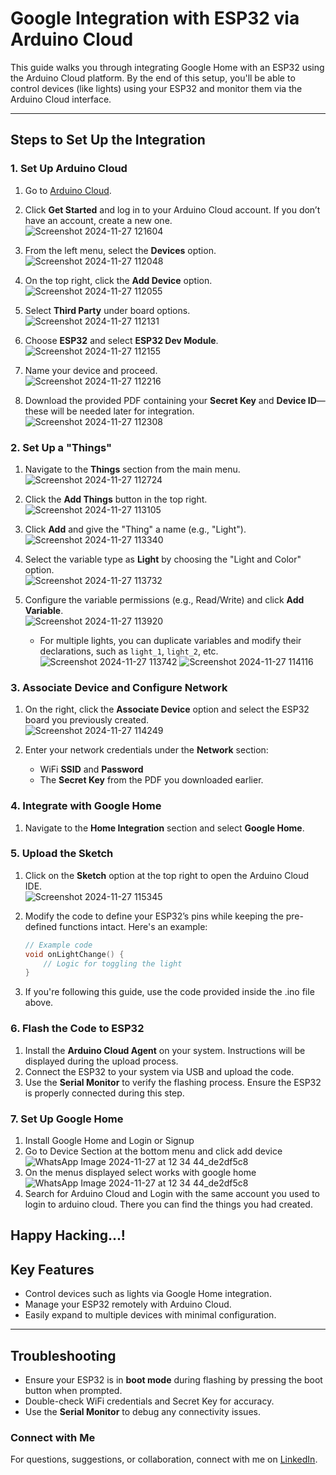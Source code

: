 # Google Integration with ESP32 via Arduino Cloud

This guide walks you through integrating Google Home with an ESP32 using the Arduino Cloud platform. By the end of this setup, you'll be able to control devices (like lights) using your ESP32 and monitor them via the Arduino Cloud interface.

---

## Steps to Set Up the Integration  

### 1. Set Up Arduino Cloud  
1. Go to [Arduino Cloud](https://cloud.arduino.cc/).  
2. Click **Get Started** and log in to your Arduino Cloud account. If you don’t have an account, create a new one.  
    ![Screenshot 2024-11-27 121604](https://github.com/user-attachments/assets/9104c351-2d7e-4afc-b7d9-74d2402550da)

3. From the left menu, select the **Devices** option.  
   ![Screenshot 2024-11-27 112048](https://github.com/user-attachments/assets/437df131-a52e-4ac8-b398-f2ec14f42090)

4. On the top right, click the **Add Device** option.  
    ![Screenshot 2024-11-27 112055](https://github.com/user-attachments/assets/007ed743-ab12-4171-b812-ab47a925f754)

5. Select **Third Party** under board options.  
   ![Screenshot 2024-11-27 112131](https://github.com/user-attachments/assets/f3798411-b80f-4199-8a99-4119ba6b3d5a)

6. Choose **ESP32** and select **ESP32 Dev Module**.  
   ![Screenshot 2024-11-27 112155](https://github.com/user-attachments/assets/684aa528-e507-49db-bd42-1241ad6c28ea)

7. Name your device and proceed.  
   ![Screenshot 2024-11-27 112216](https://github.com/user-attachments/assets/98ab83b9-a3ba-486b-b69d-de703e33bbd9)

8. Download the provided PDF containing your **Secret Key** and **Device ID**—these will be needed later for integration.  
   ![Screenshot 2024-11-27 112308](https://github.com/user-attachments/assets/2c9825cb-1ffc-457d-ab33-68b75deeddb1)

### 2. Set Up a "Things"  
1. Navigate to the **Things** section from the main menu.  
   ![Screenshot 2024-11-27 112724](https://github.com/user-attachments/assets/6174ffb0-0be0-4f9a-8802-7e44c5af2c2c)
 
2. Click the **Add Things** button in the top right.  
   ![Screenshot 2024-11-27 113105](https://github.com/user-attachments/assets/3798869e-fed1-482f-a357-2cf29c0b6571)

3. Click **Add** and give the "Thing" a name (e.g., "Light").  
   ![Screenshot 2024-11-27 113340](https://github.com/user-attachments/assets/3115ad7f-c3a2-462b-9be5-35c44cd19d55)

4. Select the variable type as **Light** by choosing the "Light and Color" option.  
   ![Screenshot 2024-11-27 113732](https://github.com/user-attachments/assets/ed6f0d03-f204-4620-a3de-f58220bbffff)

5. Configure the variable permissions (e.g., Read/Write) and click **Add Variable**.  
   ![Screenshot 2024-11-27 113920](https://github.com/user-attachments/assets/1e5aefb5-8885-463b-b24a-3a2869207218)

   - For multiple lights, you can duplicate variables and modify their declarations, such as `light_1`, `light_2`, etc.
   ![Screenshot 2024-11-27 113742](https://github.com/user-attachments/assets/fcd58efa-cbc7-44ef-b3fc-3b2e0fa8c98d)
   ![Screenshot 2024-11-27 114116](https://github.com/user-attachments/assets/3b20c998-c4c3-4334-9bd5-d51729e64deb)

### 3. Associate Device and Configure Network  
1. On the right, click the **Associate Device** option and select the ESP32 board you previously created.  
   ![Screenshot 2024-11-27 114249](https://github.com/user-attachments/assets/483f4cc7-1fd5-43aa-8448-4da5c2f0cc8b)
  
2. Enter your network credentials under the **Network** section:  
   - WiFi **SSID** and **Password**  
   - The **Secret Key** from the PDF you downloaded earlier.  

### 4. Integrate with Google Home  
1. Navigate to the **Home Integration** section and select **Google Home**.

### 5. Upload the Sketch  
1. Click on the **Sketch** option at the top right to open the Arduino Cloud IDE.  
   ![Screenshot 2024-11-27 115345](https://github.com/user-attachments/assets/074a8433-73c6-4db4-9095-44d30f5aa173)
 
2. Modify the code to define your ESP32’s pins while keeping the pre-defined functions intact. Here's an example:  
   ```cpp
   // Example code
   void onLightChange() {
       // Logic for toggling the light
   }
   ```  
3. If you're following this guide, use the code provided inside the .ino file above.

### 6. Flash the Code to ESP32  
1. Install the **Arduino Cloud Agent** on your system. Instructions will be displayed during the upload process.  
2. Connect the ESP32 to your system via USB and upload the code.  
3. Use the **Serial Monitor** to verify the flashing process. Ensure the ESP32 is properly connected during this step.

### 7. Set Up Google Home
1. Install Google Home and Login or Signup
2. Go to Device Section at the bottom menu and click add device
  ![WhatsApp Image 2024-11-27 at 12 34 44_de2df5c8](https://github.com/user-attachments/assets/e8c878b4-b6a3-45f0-8f81-735d435f88ff)
3. On the menus displayed select works with google home
  ![WhatsApp Image 2024-11-27 at 12 34 44_de2df5c8](https://github.com/user-attachments/assets/96ce8545-1464-4733-b31d-c5283499ea69)
4. Search for Arduino Cloud and Login with the same account you used to login to arduino cloud. There you can find the things you had created.

Happy Hacking...!
---

## Key Features  
- Control devices such as lights via Google Home integration.  
- Manage your ESP32 remotely with Arduino Cloud.  
- Easily expand to multiple devices with minimal configuration.  

---

## Troubleshooting  
- Ensure your ESP32 is in **boot mode** during flashing by pressing the boot button when prompted.  
- Double-check WiFi credentials and Secret Key for accuracy.  
- Use the **Serial Monitor** to debug any connectivity issues.

### Connect with Me  
For questions, suggestions, or collaboration, connect with me on [LinkedIn](www.linkedin.com/in/adheeb-v-k-6304b324b).
